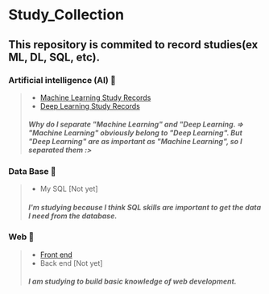 # Study_Collection
## This repository is commited to record studies(ex ML, DL, SQL, etc).

### Artificial intelligence (AI) 🤖
> - [Machine Learning Study Records](https://github.com/jerife/Study_Collection/tree/main/Study_Machine%20Learning)
> - [Deep Learning Study Records](https://github.com/jerife/Study_Collection/tree/main/Study_Deep%20Learning)
> ##### Why do I separate "Machine Learning" and "Deep Learning. => "Machine Learning" obviously belong to "Deep Learning". But "Deep Learning" are as important as "Machine Learning", so I separated them :>


### Data Base 📂 
> - My SQL [Not yet]
> ##### I'm studying because I think SQL skills are important to get the data I need from the database. 


### Web 📄
> - [Front end](https://github.com/jerife/Study_Collection/tree/main/Study_Frontend)
> - Back end [Not yet]
> ##### I am studying to build basic knowledge of web development.
